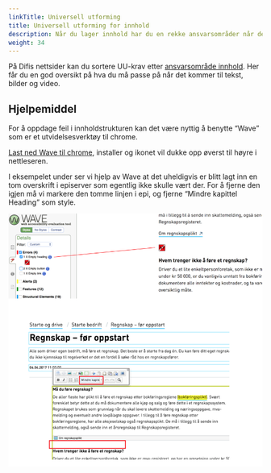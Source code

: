 ```yaml
---
linkTitle: Universell utforming
title: Universell utforming for innhold
description: Når du lager innhold har du en rekke ansvarsområder når det kommer til universell utforming. 
weight: 34
---
```


På Difis nettsider kan du sortere UU-krav etter [ansvarsområde innhold](https://uu.difi.no/krav-og-regelverk/wcag-20-standarden). Her får du en god oversikt på hva du må passe på når det kommer til tekst, bilder og video.

## Hjelpemiddel 
For å oppdage feil i innholdstrukturen kan det være nyttig å benytte “Wave” som er et utvidelsesverktøy til chrome.

[Last ned Wave til chrome](https://chrome.google.com/webstore/detail/wave-evaluation-tool/jbbplnpkjmmeebjpijfedlgcdilocofh), installer og ikonet vil dukke opp øverst til høyre i nettleseren.

I eksempelet under ser vi hjelp av Wave at det uheldigvis er blitt lagt inn en tom overskrift i episerver som egentlig ikke skulle vært der. For å fjerne den igjen må vi markere den tomme linjen i epi, og fjerne “Mindre kapittel Heading” som style.

![Wave eksempel](wave-eksempel.png)

